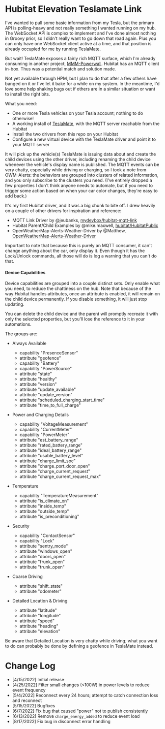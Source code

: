 # Hubitat Elevation Teslamate Link

I've wanted to pull some basic information from my Tesla, but the primary API is
polling-heavy and not really something I wanted running on my hub. The WebSocket
API is complex to implement and I've done almost nothing in Groovy prior, so I
didn't really want to go down that road again. Plus you can only have one
WebSocket client active at a time, and that position is already occupied for me
by running TeslaMate.

But wait! TeslaMate exposes a fairly rich MQTT surface, which I'm already
consuming in another project,
[MMM-Powerwall](https://github.com/MikeBishop/MMM-Powerwall). Hubitat has an
MQTT client in-box. Thus was a potential match and solution made.

Not yet available through HPM, but I plan to do that after a few others have
banged on it or I've let it bake for a while on my system. In the meantime, I'd
love some help shaking bugs out if others are in a similar situation or want to
install the right bits.

What you need:

- One or more Tesla vehicles on your Tesla account; nothing to do otherwise!
- A working install of [TeslaMate](https://github.com/adriankumpf/teslamate),
  with the MQTT server reachable from the Hubitat
- Install the two drivers from this repo on your Hubitat
- Configure a new virtual device with the TeslaMate driver and point it to your
  MQTT server

It will pick up the vehicle(s) TeslaMate is issuing data about and create the
child devices using the other driver, including renaming the child device
whenever the vehicle's display name is published. The MQTT events can be very
chatty, especially while driving or charging, so I took a note from OWM-Alerts:
the behaviors are grouped into clusters of related information, and you only
subscribe to the clusters you need. (I've entirely dropped a few properties I
don't think anyone needs to automate, but if you need to trigger some action
based on when your car color changes, they're easy to add back.)

It's my first Hubitat driver, and it was a big chunk to bite off. I drew heavily
on a couple of other drivers for inspiration and reference:

- MQTT Link Driver by @jeubanks, [mydevbox/hubitat-mqtt-link](https://github.com/mydevbox/hubitat-mqtt-link)
- Hubitat Parent/Child Examples by @mike.maxwell, [hubitat/HubitatPublic](https://github.com/hubitat/HubitatPublic/)
- OpenWeatherMap-Alerts-Weather-Driver by @Matthew, [OpenWeatherMap-Alerts-Weather-Driver](https://community.hubitat.com/t/openweathermap-alerts-weather-driver/38249)

Important to note that because this is purely an MQTT consumer, it can't change
anything about the car, only display it. Even though it has the Lock/Unlock
commands, all those will do is log a warning that you can't do that.

#### Device Capabilities

Device capabilities are grouped into a couple distinct sets.  Only enable
what you need, to reduce the chattiness on the hub.  Note that because of the
way Hubitat handles attributes, once an attribute is enabled, it will remain
on the child device permanently.  If you disable something, it will just stop
updating.

You can delete the child device and the parent will promptly recreate it with
only the selected properties, but you'll lose the reference to it in your
automations.

The groups are:

- Always Available
   - capability "PresenceSensor"
   - attribute "geofence"
   - capability "Battery"
   - capability "PowerSource"
   - attribute "state"
   - attribute "healthy"
   - attribute "version"
   - attribute "update_available"
   - attribute "update_version"
   - attribute "scheduled_charging_start_time"
   - attribute "time_to_full_charge"

- Power and Charging Details
   - capability "VoltageMeasurement"
   - capability "CurrentMeter"
   - capability "PowerMeter"
   - attribute "est_battery_range"
   - attribute "rated_battery_range"
   - attribute "ideal_battery_range"
   - attribute "usable_battery_level"
   - attribute "charge_limit_soc"
   - attribute "charge_port_door_open"
   - attribute "charge_current_request"
   - attribute "charge_current_request_max"

- Temperature
   - capability "TemperatureMeasurement"
   - attribute "is_climate_on"
   - attribute "inside_temp"
   - attribute "outside_temp"
   - attribute "is_preconditioning"

- Security
   - capability "ContactSensor"
   - capability "Lock"
   - attribute "sentry_mode"
   - attribute "windows_open"
   - attribute "doors_open"
   - attribute "frunk_open"
   - attribute "trunk_open"

- Coarse Driving
   - attribute "shift_state"
   - attribute "odometer"

- Detailed Location & Driving
   - attribute "latitude"
   - attribute "longitude"
   - attribute "speed"
   - attribute "heading"
   - attribute "elevation"

Be aware that Detailed Location is very chatty while driving; what you want to
do can probably be done by defining a geofence in TeslaMate instead.


# Change Log

* [4/15/2022] Initial release
* [4/25/2022] Filter small changes (<100W) in power levels to reduce event
  frequency
* [5/4/2022]  Reconnect every 24 hours; attempt to catch connection loss and
  reconnect
* [5/15/2022] Bugfixes
* [6/7/2022]  Fix bug that caused "power" not to publish consistently
* [6/13/2022] Remove `charge_energy_added` to reduce event load
* [8/17/2022] Fix bug in disconnect error handling
